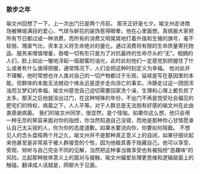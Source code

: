### 散步之年

喻文州回想了一下，上一次出门已是两个月前。
那天正好是七夕。喻文州走进商场被琳琅满目的爱心、气球与鲜花的装饰惹得眼晕，他在心里面想，真佩服大家把所有节日都过成一种消费，而所有的消费又明晃晃地打着升值和生殖的旗号，毫不软弱、理直气壮。资本主义将生命绝对的量化，通过消费将有限的生命质量寄托物品、服务来增值增量，吞噬一切有形只是为了对抗最终的生命尽头的“无”。相拥的人们，脸上如出一辙地浮起一层甜蜜的油光，此时此刻他们一定感觉到把握住了什么或者有什么值得把握，通常情况下，人们会把这种时刻定义为幸福。
他对此并不理解，他时常想也许人类对自己的一切产物都过于乐观，延续是写在基因里的本能，但群体的本能无法撼动个体永远是逐步走向消亡的事实。冷静走过这一团团浑浊而又梦幻的幸福，喻文州感觉自己迫切需要回家洗个澡，生理和心理上都负担了太多。那天之后他就没出过门，在这种特殊的年份，不出门不再是饱受社会偏见的肥宅们的特权，病菌之下，人人平等。对于人群总是无法抱有好感的喻文州在此由衷感谢病菌。
我们的喻文州同学，很显然，是个怪咖。如果你这么想，他只会用一种无奈的笑容来面对你的指控，你当然知道自己没错，而他是那种你心甘情愿承认自己太尖锐的人，你为你的态度道歉。如果水要流向你，你要如何阻截。
不想见人的念头盘桓两个月之久，喻文州并不是那种真正意义上的自闭，如果仔细论起来他甚至是非常易于被人群接受的个性，因为他极其善于隐藏自己。他可以享受、旁观、倾听与自己完全不同的见解，当然把这种事当做享受也有被指控“恶趣味”的风险。比起那种肢体意义上的面对与接触，喻文州偏爱处理更思维和逻辑层面上的触碰。翻译成人话就是，网聊大于见面。